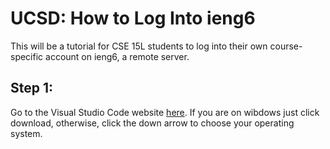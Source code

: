 # **UCSD: How to Log Into ieng6**
This will be a tutorial for CSE 15L students to log into their own course-specific account on ieng6, a remote server.
## Step 1: 
Go to the Visual Studio Code website [here](https://code.visualstudio.com/). If you are on wibdows just click download, otherwise, click the down arrow to choose your operating system. 
